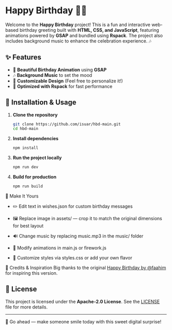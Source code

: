 # Happy Birthday 🎂🎉

Welcome to the **Happy Birthday** project! This is a fun and interactive web-based birthday greeting built with **HTML, CSS, and JavaScript**, featuring animations powered by **GSAP** and bundled using **Rspack**. The project also includes background music to enhance the celebration experience. 🎶

## ✨ Features

- 🎊 **Beautiful Birthday Animation** using **GSAP**
- 🎶 **Background Music** to set the mood
- 🎨 **Customizable Design** (Feel free to personalize it!)
- 🚀 **Optimized with Rspack** for fast performance

## 🚀 Installation & Usage

1. **Clone the repository**

   ```bash
   git clone https://github.com/isuar/hbd-main.git
   cd hbd-main
   ```

2. **Install dependencies**

   ```bash
   npm install
   ```

3. **Run the project locally**

   ```bash
   npm run dev
   ```

4. **Build for production**
   ```bash
   npm run build
   ```

🎨 Make It Yours

- ✏️ Edit text in wishes.json for custom birthday messages

- 🖼️ Replace image in assets/ — crop it to match the original dimensions for best layout

- 🔊 Change music by replacing music.mp3 in the music/ folder

- 💫 Modify animations in main.js or firework.js

- 🎨 Customize styles via styles.css or add your own flavor

🙌 Credits & Inspiration
Big thanks to the original [Happy Birthday by @faahim](https://github.com/faahim/happy-birthday) for inspiring this version.

## 📜 License

This project is licensed under the **Apache-2.0 License**. See the [LICENSE](LICENSE) file for more details.

---

🎁 Go ahead — make someone smile today with this sweet digital surprise!
